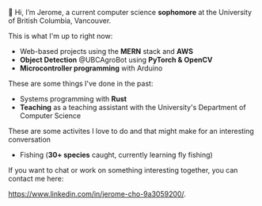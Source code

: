 👋 Hi, I’m Jerome, a current computer science **sophomore** at the University of British Columbia, Vancouver. 

This is what I'm up to right now: 

- Web-based projects using the **MERN** stack and **AWS**
- **Object Detection** @UBCAgroBot using **PyTorch & OpenCV**
- **Microcontroller programming** with Arduino 

These are some things I've done in the past: 

- Systems programming with **Rust**
- **Teaching** as a teaching assistant with the University's Department of Computer Science

These are some activites I love to do and that might make for an interesting conversation 

- Fishing (**30+ species** caught, currently learning fly fishing) 

If you want to chat or work on something interesting together, you can contact me here: 

https://www.linkedin.com/in/jerome-cho-9a3059200/. 

<!---
jeromecho/jeromecho is a ✨ special ✨ repository because its `README.md` (this file) appears on your GitHub profile.
You can click the Preview link to take a look at your changes.
--->
